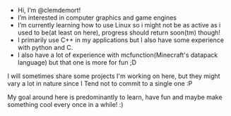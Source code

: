 - Hi, I’m @clemdemort!
- I’m interested in computer graphics and game engines
- I’m currently learning how to use Linux so i might not be as active as i used to be(at least on here), progress should return soon(tm) though!
- I primarily use C++ in my applications
  but I also have some experience with python and C.
- I also have a lot of experience with
  mcfunction(Minecraft's datapack language)
  but that one is more for fun ;D

I will sometimes share some projects I'm working on
here, but they might vary a lot in nature since I
Tend not to commit to a single one :P

My goal around here is predominantly to learn,
have fun and maybe make something cool every
once in a while! :)
